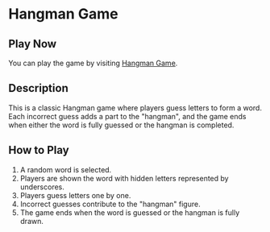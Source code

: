 # Hangman Game

## Play Now
You can play the game by visiting [Hangman Game](https://arrito.github.io/HangmanGameJS/).

## Description
This is a classic Hangman game where players guess letters to form a word. Each incorrect guess adds a part to the "hangman", and the game ends when either the word is fully guessed or the hangman is completed.

## How to Play
1. A random word is selected.
2. Players are shown the word with hidden letters represented by underscores.
3. Players guess letters one by one.
4. Incorrect guesses contribute to the "hangman" figure.
5. The game ends when the word is guessed or the hangman is fully drawn.
